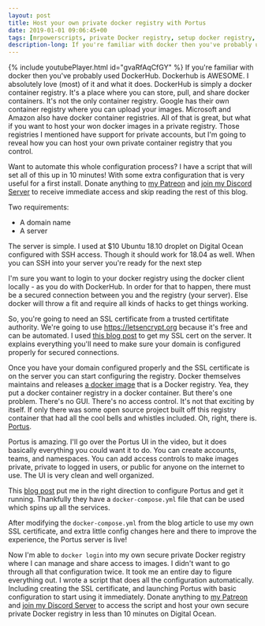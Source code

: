 ```yaml
---
layout: post
title: Host your own private docker registry with Portus
date: 2019-01-01 09:06:45+00
tags: [mrpowerscripts, private Docker registry, setup docker registry, set up private Docker registry]
description-long: If you're familiar with docker then you've probably used DockerHub. Dockerhub is AWESOME. I absolutely love (most) of it and what it does. DockerHub is simply a docker container registry. It's a place where you can store, pull, and share docker containers. It's not the only container registry. Google has their own container registry where you can upload your images. Microsoft and Amazon also have docker container registries. All of that is great, but what if you want to host your won docker images in a private registry. Those registries I mentioned have support for private accounts, but I'm going to reveal how you can host your own private container registry that you control.
---
```


{% include youtubePlayer.html id="gvaRfAqCfGY" %}
If you're familiar with docker then you've probably used DockerHub. Dockerhub is AWESOME. I absolutely love (most) of it and what it does. DockerHub is simply a docker container registry. It's a place where you can store, pull, and share docker containers. It's not the only container registry. Google has their own container registry where you can upload your images. Microsoft and Amazon also have docker container registries. All of that is great, but what if you want to host your won docker images in a private registry. Those registries I mentioned have support for private accounts, but I'm going to reveal how you can host your own private container registry that you control.

Want to automate this whole configuration process? I have a script that will set all of this up in 10 minutes! With some extra configuration that is very useful for a first install. Donate anything to [my Patreon](https://bit.ly/mrps-patreon) and [join my Discord Server](https://bit.ly/mrps-discord) to receive immediate access and skip reading the rest of this blog.

Two requirements:

- A domain name
- A server

The server is simple. I used at $10 Ubuntu 18.10 droplet on Digital Ocean configured with SSH access. Though it should work for 18.04 as well. When you can SSH into your server you're ready for the next step

I'm sure you want to login to your docker registry using the docker client locally - as you do with DockerHub. In order for that to happen, there must be a secured connection between you and the registry (your server). Else docker will throw a fit and require all kinds of hacks to get things working.

So, you're going to need an SSL certificate from a trusted certifitate authority. We're going to use https://letsencrypt.org because it's free and can be automated. I used [this blog post](https://www.humankode.com/ssl/how-to-set-up-free-ssl-certificates-from-lets-encrypt-using-docker-and-nginx) to get my SSL cert on the server.  It explains everything you'll need to make sure your domain is configured properly for secured connections.

Once you have your domain configured properly and the SSL certificate is on the server you can start configuring the registry. Docker themselves maintains and releases [a docker image](https://hub.docker.com/_/registry/) that is a Docker registry. Yea, they put a docker container registry in a docker container. But there's one problem. There's no GUI. There's no access control. It's not that exciting by itself. If only there was some open source project built off this registry container that had all the cool bells and whistles included. Oh, right, there is. [Portus](https://github.com/SUSE/Portus).

Portus is amazing. I'll go over the Portus UI in the video, but it does basically everything you could want it to do. You can create accounts, teams, and namespaces. You can add access controls to make images private, private to logged in users, or public for anyone on the internet to use. The UI is very clean and well organized.

This [blog post](https://www.objectif-libre.com/en/blog/2018/06/11/self-hosting-a-secure-docker-registry-with-portus/) put me in the right direction to configure Portus and get it running. Thankfully they have a `docker-compose.yml` file that can be used which spins up all the services.

After modifying the `docker-compose.yml` from the blog article to use my own SSL certificate, and extra little config changes here and there to improve the experience, the Portus server is live!

Now I'm able to `docker login` into my own secure private Docker registry where I can manage and share access to images. I didn't want to go through all that configuration twice. It took me an entire day to figure everything out. I wrote a script that does all the configuration automatically. Including creating the SSL certificate, and launching Portus with basic configuration to start using it immediately. Donate anything to [my Patreon](https://bit.ly/mrps-patreon) and [join my Discord Server](https://bit.ly/mrps-discord) to access the script and host your own secure private Docker registry in less than 10 minutes on Digital Ocean.